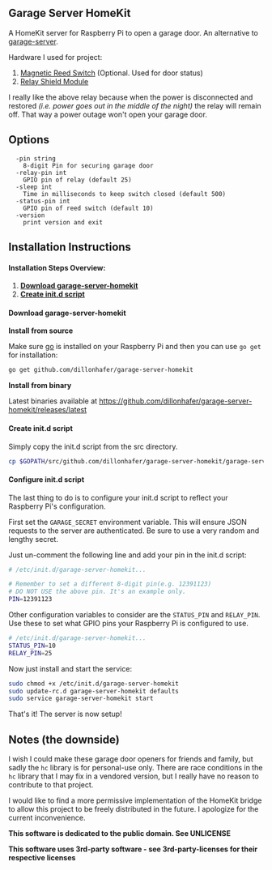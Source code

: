 Garage Server HomeKit
------

A HomeKit server for Raspberry Pi to open a garage door. An alternative to [garage-server](https://github.com/dillonhafer/garage-server).

Hardware I used for project:

1. [Magnetic Reed Switch](http://amzn.to/1XuUrV9) (Optional. Used for door status)
2. [Relay Shield Module](http://amzn.to/1NRZf1R)

I really like the above relay because when the power is disconnected and restored *(i.e. power goes out in the middle of the night)* the relay will remain off. That way a power outage won't open your garage door.

## Options

```
  -pin string
    8-digit Pin for securing garage door
  -relay-pin int
    GPIO pin of relay (default 25)
  -sleep int
    Time in milliseconds to keep switch closed (default 500)
  -status-pin int
    GPIO pin of reed switch (default 10)
  -version
    print version and exit
```

## Installation Instructions

#### Installation Steps Overview:

1. **[Download garage-server-homekit](#user-content-download-garage-server-homekit)**
2. **[Create init.d script](#user-content-create-initd-script)**

#### Download garage-server-homekit

**Install from source**

Make sure [go](https://golang.org/) is installed on your Raspberry Pi and then you can use `go get` for installation:

```bash
go get github.com/dillonhafer/garage-server-homekit
```

**Install from binary**

Latest binaries available at https://github.com/dillonhafer/garage-server-homekit/releases/latest

#### Create init.d script

Simply copy the init.d script from the src directory.

```bash
cp $GOPATH/src/github.com/dillonhafer/garage-server-homekit/garage-server-homekit.init /etc/init.d/garage-server-homekit
```

#### Configure init.d script

The last thing to do is to configure your init.d script to reflect your Raspberry Pi's configuration.

First set the `GARAGE_SECRET` environment variable. This will ensure JSON requests to the server are authenticated. Be sure to use a very random and lengthy secret.

Just un-comment the following line and add your pin in the init.d script:

```bash
# /etc/init.d/garage-server-homekit...

# Remember to set a different 8-digit pin(e.g. 12391123)
# DO NOT USE the above pin. It's an example only.
PIN=12391123
```

Other configuration variables to consider are the `STATUS_PIN` and `RELAY_PIN`. Use these
to set what GPIO pins your Raspberry Pi is configured to use.

```bash
# /etc/init.d/garage-server-homekit...
STATUS_PIN=10
RELAY_PIN=25
```

Now just install and start the service:

```bash
sudo chmod +x /etc/init.d/garage-server-homekit
sudo update-rc.d garage-server-homekit defaults
sudo service garage-server-homekit start
```

That's it! The server is now setup!

## Notes (the downside)

I wish I could make these garage door openers for friends and family, but sadly
the  `hc` library is for personal-use only. There are race conditions in the
`hc` library that I may fix in a vendored version, but I really have no reason
to contribute to that project.

I would like to find a more permissive implementation of the HomeKit bridge to
allow this project to be freely distributed in the future. I apologize for the
current inconvenience.

**This software is dedicated to the public domain. See UNLICENSE**

**This software uses 3rd-party software - see 3rd-party-licenses for their respective licenses**
